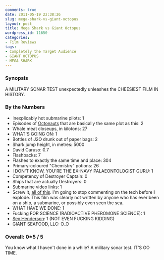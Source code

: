 ```yaml
---
comments: true
date: 2011-05-19 22:38:26
slug: mega-shark-vs-giant-octopus
layout: post
title: Mega Shark vs Giant Octopus
wordpress_id: 11650
categories:
- Film Reviews
tags:
- Completely the Target Audience
- GIANT OCTOPUS
- MEGA SHARK
---
```


### Synopsis

A MILITARY SONAR TEST unexpectedly unleashes the CHEESIEST FILM IN HISTORY.

### By the Numbers

  * Inexplicably hot submarine pilots: 1
  * Episodes of [Octonauts](http://www.octonauts.com/) that are basically the same plot as this: 2
  * Whale meat closeups, in kilotons: 27
  * WHAT'S GOING ON: 1
  * Bottles of J2O drunk out of paper bags: 2
  * Shark jump height, in metres: 5000
  * David Caruso: 0.7
  * Flashbacks: 7
  * Flashes to exactly the same time and place: 304
  * Primary-coloured "Chemistry" potions: 26
  * I DON'T KNOW, YOU'RE THE EX-NAVY PALAEONTOLOGIST GURU: 1
  * Competency of Destroyer Captain: 0
  * Ships that are actually Destroyers: 0
  * Submarine video links: 1
  * Screw it, [all of this](http://www.imdb.com/title/tt1350498/goofs). I'm going to stop commenting on the tech before I explode.  This film was clearly not written by anyone who has ever been on a ship, a submarine, or possibly even seen the sea.
  * WHAT HAVE WE DONE: 1
  * Fucking FOR SCIENCE (RADIOACTIVE PHEROMONE SCIENCE): 1
  * [Sex Henderson](http://www.imdb.com/name/nm3486173/): 1 (NOT EVEN FUCKING KIDDING)
  * GIANT SEAFOOD, LLC: O_O

### Overall: 0±5 / 5

You know what I haven't done in a while? A military sonar test.  IT'S GO TIME.
